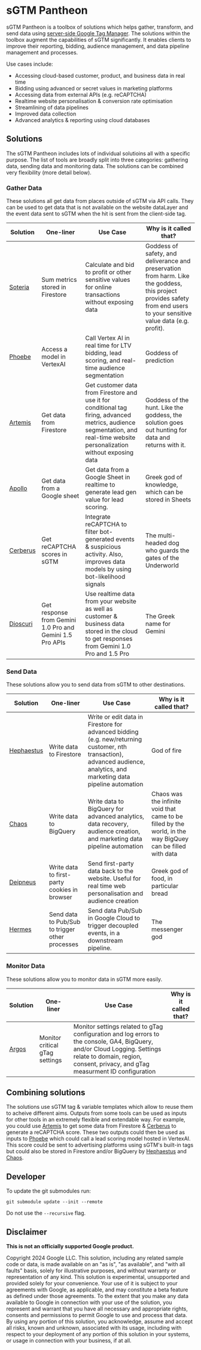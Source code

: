 # sGTM Pantheon

sGTM Pantheon is a toolbox of solutions which helps gather, transform, 
and send data using [server-side Google Tag Manager](https://developers.google.com/tag-platform/tag-manager/server-side). The solutions within the toolbox augment the capabilities 
of sGTM significantly. It enables clients to improve their reporting, 
bidding, audience management, and data pipeline management and processes.

Use cases include:

- Accessing cloud-based customer, product, and business data in real time
- Bidding using advanced or secret values in marketing platforms
- Accessing data from external APIs (e.g. reCAPTCHA)
- Realtime website personalisation & conversion rate optimisation
- Streamlining of data pipelines
- Improved data collection
- Advanced analytics & reporting using cloud databases


## Solutions

The sGTM Pantheon includes lots of individual solutioins all with a specific 
purpose. The list of tools are broadly split into three categories: gathering 
data, sending data and monitoring data. The solutions can be combined very flexibility (more 
detail below).

### Gather Data

These solutions all get data from places outside of sGTM via API calls. They 
can be used to get data that is not available on the website dataLayer and 
the event data sent to sGTM when the hit is sent from the client-side tag.

|Solution|One-liner|Use Case|Why is it called that?|
|---|---|---|---|
|[Soteria](https://github.com/google-marketing-solutions/gps_soteria)|Sum metrics stored in Firestore|Calculate and bid to profit or other sensitive values for online transactions without exposing data|Goddess of safety, and deliverance and preservation from harm. Like the goddess, this project provides safety from end users to your sensitive value data (e.g. profit).|
|[Phoebe](https://github.com/google-marketing-solutions/gps-phoebe)|Access a model in VertexAI|Call Vertex AI in real time for LTV bidding, lead scoring, and real-time audience segmentation|Goddess of prediction|
|[Artemis](./sgtm/artemis/README.md)|Get data from Firestore|Get customer data from Firestore and use it for conditional tag firing, advanced metrics, audience segmentation, and real-time website personalization without exposing data|Goddess of the hunt. Like the goddess, the solution goes out hunting for data and returns with it.|
|[Apollo](./sgtm/apollo/README.md)|Get data from a Google sheet|Get data from a Google Sheet in realtime to generate lead gen value for lead scoring.|Greek god of knowledge, which can be stored in Sheets|
|[Cerberus](https://github.com/GoogleCloudPlatform/recaptcha-enterprise-google-tag-manager)|Get reCAPTCHA scores in sGTM|Integrate reCAPTCHA to filter bot-generated events & suspicious activity. Also, improves data models by using bot-likelihood signals|The multi-headed dog who guards the gates of the Underworld|
|[Dioscuri](./sgtm/dioscuri/README.md)|Get response from Gemini 1.0 Pro and Gemini 1.5 Pro APIs|Use realtime data from your website as well as customer & business data stored in the cloud to get responses from Gemini 1.0 Pro and 1.5 Pro|The Greek name for Gemini|

### Send Data

These solutions allow you to send data from sGTM to other destinations.

|Solution|One-liner|Use Case|Why is it called that?|
|---|---|---|---|
|[Hephaestus](./sgtm/hephaestus/README.md)|Write data to Firestore|Write or edit data in Firestore for advanced bidding (e.g. new/returning customer, nth transaction), advanced audience, analytics, and marketing data pipeline automation|God of fire|
|[Chaos](./sgtm/chaos/README.md)|Write data to BigQuery|Write data to BigQuery for advanced analytics, data recovery, audience creation, and marketing data pipeline automation|Chaos was the infinite void that came to be filled by the world, in the way BigQuey can be filled with data|
|[Deipneus](./sgtm/deipneus/README.md)|Write data to first-party cookies in browser|Send first-party data back to the website. Useful for real time web personalisation and audience creation|Greek god of food, in particular bread|
|[Hermes](./sgtm/hermes/README.md)|Send data to Pub/Sub to trigger other processes|Send data Pub/Sub in Google Cloud to trigger decoupled events, in a downstream pipeline.|The messenger god|

### Monitor Data

These solutions allow you to monitor data in sGTM more easily.

|Solution|One-liner|Use Case|Why is it called that?|
|---|---|---|---|
|[Argos](./sgtm/argos/README.md)|Monitor critical gTag settings|Monitor settings related to gTag configuration and log errors to the console, GA4, BigQuery, and/or Cloud Logging. Settings relate to domain, region, consent, privacy, and gTag measurment ID configuration|

## Combining solutions

The solutions use sGTM tag & variable templates which allow to reuse them to
acheive different aims. Outputs from some tools can be used as inputs for
other tools in an extremely flexible and extendable way. For example, you 
could use [Artemis](./sgtm/artemis/README.md) to get some data from Firestore 
& [Cerberus](https://github.com/GoogleCloudPlatform/recaptcha-enterprise-google-tag-manager) 
to generate a reCAPTCHA score. These two outputs could then be used as inputs 
to [Phoebe](https://github.com/google-marketing-solutions/gps-phoebe) which
could call a lead scoring model hosted in VertexAI. This score could be sent 
to advertising platforms using sGTM's built-in tags but could also be stored in
Firestore and/or BigQuery by [Hephaestus](./sgtm/hephaestus/README.md) and 
[Chaos](./sgtm/chaos/README.md).

## Developer

To update the git submodules run:

```
git submodule update --init --remote
```

Do not use the `--recursive` flag.

## Disclaimer
__This is not an officially supported Google product.__

Copyright 2024 Google LLC. This solution, including any related sample code or
data, is made available on an "as is", "as available", and "with all faults"
basis, solely for illustrative purposes, and without warranty or representation
of any kind. This solution is experimental, unsupported and provided solely for
your convenience. Your use of it is subject to your agreements with Google, as
applicable, and may constitute a beta feature as defined under those agreements.
To the extent that you make any data available to Google in connection with your
use of the solution, you represent and warrant that you have all necessary and
appropriate rights, consents and permissions to permit Google to use and process
that data. By using any portion of this solution, you acknowledge, assume and
accept all risks, known and unknown, associated with its usage, including with
respect to your deployment of any portion of this solution in your systems, or
usage in connection with your business, if at all.
